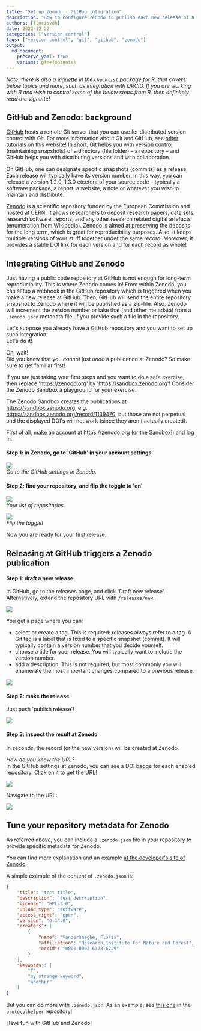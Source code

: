 ```yaml
---
title: "Set up Zenodo - GitHub integration"
description: "How to configure Zenodo to publish each new release of a GitHub repository?"
authors: [florisvdh]
date: 2022-12-22
categories: ["version control"]
tags: ["version control", "git", "github", "zenodo"]
output: 
  md_document:
    preserve_yaml: true
    variant: gfm+footnotes
---
```



_Note: there is also a [vignette](https://inbo.github.io/checklist/articles/zenodo.html) in the `checklist` package for R, that covers below topics and more, such as integration with ORCID._
_If you are working with R and wish to control some of the below steps from R, then definitely read the vignette!_


## GitHub and Zenodo: background

[GitHub](https://github.com) hosts a remote Git server that you can use for distributed version control with Git.
For more information about Git and GitHub, see [other](https://inbo.github.io/tutorials/categories/version-control/) tutorials on this website!
In short, Git helps you with version control (maintaining snapshots) of a directory (file folder) – a repository – and GitHub helps you with distributing versions and with collaboration.

On GitHub, one can designate specific snapshots (commits) as a release.
Each release will typically have its version number.
In this way, you can release a version 1.2.0, 1.3.0 etcetera of your source code – typically a software package, a report, a website, a note or whatever you wish to maintain and distribute.

[Zenodo](https://zenodo.org) is a scientific repository funded by the European Commission and hosted at CERN.
It allows researchers to deposit research papers, data sets, research software, reports, and any other research related digital artefacts (enumeration from Wikipedia).
Zenodo is aimed at preserving the deposits for the long term, which is great for reproducibility purposes.
Also, it keeps multiple versions of your stuff together under the same record.
Moreover, it provides a stable DOI link for each version and for each record as whole!

## Integrating GitHub and Zenodo

Just having a public code repository at GitHub is not enough for long-term reproducibility.
This is where Zenodo comes in!
From within Zenodo, you can setup a webhook in the GitHub repository which is triggered when you make a new release at GitHub.
Then, GitHub will send the entire repository snapshot to Zenodo where it will be published as a zip-file.
Also, Zenodo will increment the version number or take that (and other metadata) from a `.zenodo.json` metadata file, if you provide such a file in the repository.

Let's suppose you already have a GitHub repository and you want to set up such integration.\
Let's do it!

Oh, wait!\
Did you know that you _cannot_ just _undo_ a publication at Zenodo?
So make sure to get familiar first!

If you are just taking your first steps and you want to do a safe exercise,
then replace '<https://zenodo.org>' by '<https://sandbox.zenodo.org>'!
Consider the Zenodo Sandbox a playground for your exercise.

The Zenodo Sandbox creates the publications at <https://sandbox.zenodo.org>, e.g. <https://sandbox.zenodo.org/record/1139470>, but those are not perpetual and the displayed DOI's will not work (since they aren't actually created).

First of all, make an account at <https://zenodo.org> (or the Sandbox!) and log in.

#### Step 1: in Zenodo, go to 'GitHub' in your account settings

![](images/settingsdropdown.png)\
_Go to the GitHub settings in Zenodo._

#### Step 2: find your repository, and flip the toggle to 'on'

![](images/repositories.png)\
_Your list of repositories._

![](images/toggle.png)\
_Flip the toggle!_

Now you are ready for your first release.

## Releasing at GitHub triggers a Zenodo publication

#### Step 1: draft a new release

In GitHub, go to the releases page, and click 'Draft new release'.
Alternatively, extend the repository URL with `/releases/new`.

![](images/draft.png)

You get a page where you can:

- select or create a tag.
This is required: releases always refer to a tag.
A Git tag is a label that is fixed to a specific snapshot (commit).
It will typically contain a version number that you decide yourself.
- choose a title for your release.
You will typically want to include the version number.
- add a description.
This is not required, but most commonly you will enumerate the most important changes compared to a previous release.

![](images/makerelease1.png)


#### Step 2: make the release

Just push 'publish release'!

![](images/makerelease2.png)

#### Step 3: inspect the result at Zenodo

In seconds, the record (or the new version) will be created at Zenodo.

_How do you know the URL?_\
In the GitHub settings at Zenodo, you can see a DOI badge for each enabled repository.
Click on it to get the URL!

![](images/doibadge.png)

Navigate to the URL:

![](images/zenodopub.png)


## Tune your repository metadata for Zenodo

As referred above, you can include a `.zenodo.json` file in your repository to provide specific metadata for Zenodo.

You can find more explanation and an example [at the developer's site of Zenodo](https://developers.zenodo.org/#add-metadata-to-your-github-repository-release).

A simple example of the content of `.zenodo.json` is:

```json
{
    "title": "test title",
    "description": "test description",
    "license": "GPL-3.0",
    "upload_type": "software",
    "access_right": "open",
    "version": "0.14.0",
    "creators": [
        {
            "name": "Vanderhaeghe, Floris",
            "affiliation": "Research Institute for Nature and Forest",
            "orcid": "0000-0002-6378-6229"
        }
    ],
    "keywords": [
        "T",
        "my strange keyword",
        "another"
    ]
}
```

But you can do more with `.zenodo.json`.
As an example, see [this one](https://github.com/inbo/protocolhelper/blob/cea8c3735c5fd761556c48d17008c68bbe3e98c3/.zenodo.json) in the `protocolhelper` repository!

Have fun with GitHub and Zenodo!









